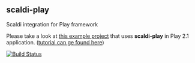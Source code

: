 ## scaldi-play

Scaldi integration for Play framework

Please take a look at [this example project](https://github.com/scaldi/scaldi-play-example) that uses **scaldi-play**
in Play 2.1 application. ([tutorial can ge found here](http://hacking-scala.tumblr.com/post/51407241538/easy-dependency-injection-in-play-framework-with-scaldi))

[![Build Status](https://travis-ci.org/OlegIlyenko/scaldi-play.png)](https://travis-ci.org/OlegIlyenko/scaldi-play)